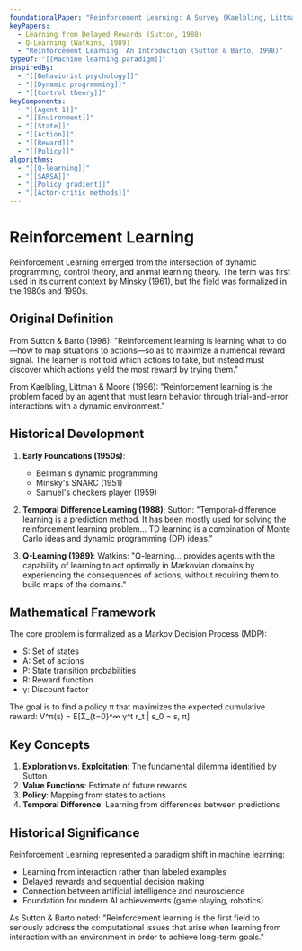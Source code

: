 ```yaml
---
foundationalPaper: "Reinforcement Learning: A Survey (Kaelbling, Littman & Moore, 1996)"
keyPapers:
  - Learning from Delayed Rewards (Sutton, 1988)
  - Q-Learning (Watkins, 1989)
  - "Reinforcement Learning: An Introduction (Sutton & Barto, 1998)"
typeOf: "[[Machine learning paradigm]]"
inspiredBy:
  - "[[Behaviorist psychology]]"
  - "[[Dynamic programming]]"
  - "[[Control theory]]"
keyComponents:
  - "[[Agent 1]]"
  - "[[Environment]]"
  - "[[State]]"
  - "[[Action]]"
  - "[[Reward]]"
  - "[[Policy]]"
algorithms:
  - "[[Q-learning]]"
  - "[[SARSA]]"
  - "[[Policy gradient]]"
  - "[[Actor-critic methods]]"
---
```


# Reinforcement Learning

Reinforcement Learning emerged from the intersection of dynamic programming, control theory, and animal learning theory. The term was first used in its current context by Minsky (1961), but the field was formalized in the 1980s and 1990s.

## Original Definition

From Sutton & Barto (1998):
"Reinforcement learning is learning what to do—how to map situations to actions—so as to maximize a numerical reward signal. The learner is not told which actions to take, but instead must discover which actions yield the most reward by trying them."

From Kaelbling, Littman & Moore (1996):
"Reinforcement learning is the problem faced by an agent that must learn behavior through trial-and-error interactions with a dynamic environment."

## Historical Development

1. **Early Foundations (1950s)**: 
   - Bellman's dynamic programming
   - Minsky's SNARC (1951)
   - Samuel's checkers player (1959)

2. **Temporal Difference Learning (1988)**:
   Sutton: "Temporal-difference learning is a prediction method. It has been mostly used for solving the reinforcement learning problem... TD learning is a combination of Monte Carlo ideas and dynamic programming (DP) ideas."

3. **Q-Learning (1989)**:
   Watkins: "Q-learning... provides agents with the capability of learning to act optimally in Markovian domains by experiencing the consequences of actions, without requiring them to build maps of the domains."

## Mathematical Framework

The core problem is formalized as a Markov Decision Process (MDP):
- S: Set of states
- A: Set of actions
- P: State transition probabilities
- R: Reward function
- γ: Discount factor

The goal is to find a policy π that maximizes the expected cumulative reward:
V^π(s) = E[Σ_{t=0}^∞ γ^t r_t | s_0 = s, π]

## Key Concepts

1. **Exploration vs. Exploitation**: The fundamental dilemma identified by Sutton
2. **Value Functions**: Estimate of future rewards
3. **Policy**: Mapping from states to actions
4. **Temporal Difference**: Learning from differences between predictions

## Historical Significance

Reinforcement Learning represented a paradigm shift in machine learning:
- Learning from interaction rather than labeled examples
- Delayed rewards and sequential decision making
- Connection between artificial intelligence and neuroscience
- Foundation for modern AI achievements (game playing, robotics)

As Sutton & Barto noted: "Reinforcement learning is the first field to seriously address the computational issues that arise when learning from interaction with an environment in order to achieve long-term goals."
